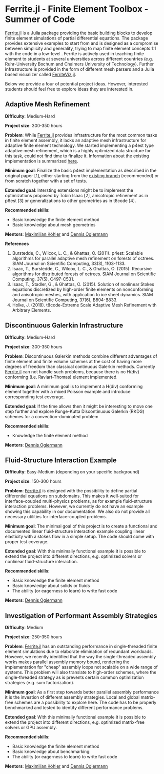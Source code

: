 # Ferrite.jl - Finite Element Toolbox - Summer of Code

[Ferrite.jl](https://github.com/ferrite-fem/Ferrite.jl) is a Julia package providing the basic building blocks to develop finite element simulations of partial differential equations.
The package provides extensive examples to start from and is designed as a compromise between simplicity and generality, trying to map finite element concepts 1:1 with the code in a low-level .
Ferrite is actively used in teaching finite element to students at several universities across different countries (e.g. Ruhr-University Bochum and Chalmers University of Technology).
Further infrastructure is provided in the form of different mesh parsers and a Julia based visualizer called [FerriteViz.jl](https://github.com/Ferrite-FEM/FerriteViz.jl).

Below we provide a four of potential project ideas.
However, interested students should feel free to explore ideas they are interested in.



## Adaptive Mesh Refinement

**Difficulty**: Medium-Hard

**Project size**: 300-350 hours

**Problem**: While [Ferrite.jl](https://github.com/ferrite-fem/Ferrite.jl) provides infrastructure for the most common tasks in finite element assembly, it lacks an adaptive mesh infrastructure for adaptive finite element technology.
We started implementing a p4est type adaptive mesh refinement, which is a highly optimized data structure for this task, could not find time to finalize it.
Information about the existing implementation is summarized [here](https://github.com/Ferrite-FEM/Ferrite.jl/blob/mk/p4est/p4est-ferrite.md).

**Minimum goal**: Finalize the basic p4est implementation as described in the original paper [1], either starting from the [existing branch](https://github.com/Ferrite-FEM/Ferrite.jl/tree/mk/p4est) (recommended) or from scratch together with a set of tests.

**Extended goal**: Intersting extensions might be to implement the optimizations proposed by Tobin Isaac [2], anisotropic refinement as in p6est [3] or generalizations to other geometries as in t8code [4].

**Recommended skills**: 
- Basic knowledge the finite element method
- Basic knowledge about mesh geometries

**Mentors**: [Maximilian Köhler](https://github.com/koehlerson) and [Dennis Ogiermann](https://github.com/termi-official)

**References**

1. Burstedde, C., Wilcox, L. C., & Ghattas, O. (2011). p4est: Scalable algorithms for parallel adaptive mesh refinement on forests of octrees. SIAM Journal on Scientific Computing, 33(3), 1103-1133.
2. Isaac, T., Burstedde, C., Wilcox, L. C., & Ghattas, O. (2015). Recursive algorithms for distributed forests of octrees. SIAM Journal on Scientific Computing, 37(5), C497-C531.
3. Isaac, T., Stadler, G., & Ghattas, O. (2015). Solution of nonlinear Stokes equations discretized by high-order finite elements on nonconforming and anisotropic meshes, with application to ice sheet dynamics. SIAM Journal on Scientific Computing, 37(6), B804-B833.
4. Holke, J. (2019). t8code-Extreme Scale Adaptive Mesh Refinement with Arbitrary Elements.



## Discontinuous Galerkin Infrastructure

**Difficulty**: Medium-Hard

**Project size**: 300-350 hours

**Problem**: Discontinuous Galerkin methods combine different advantages of finite element and finite volume schemes at the cost of having more degrees of freedom than classical continuous Galerkin methods.
Currently [Ferrite.jl](https://github.com/ferrite-fem/Ferrite.jl) can not handle such problems, because there is no H(div) conforming (i.e. Raviart-Thomas) element implemented.

**Minimum goal**: A minimum goal is to implement a H(div) conforming element together with a mixed Poisson example and introduce corresponding test coverage.

**Extended goal**: If the time allows then it might be interesting to move one step further and explore Runge-Kutta Discontinuous Galerkin (RKDG) schemes for a convection-dominated problem.

**Recommended skills**: 
- Knowledge the finite element method

**Mentors**: [Dennis Ogiermann](https://github.com/termi-official)



## Fluid-Structure Interaction Example

**Difficulty**: Easy-Medium (depending on your specific background)

**Project size**: 150-300 hours

**Problem**: [Ferrite.jl](https://github.com/ferrite-fem/Ferrite.jl) is designed with the possibility to define partial differential equations on subdomains.
This makes it well-suited for interface-coupled multi-physics problems, as for example fluid-structure interaction problems.
However, we currently do not have an example showing this capability in our documentation.
We also do not provide all necessary utilities for interface-coupled problems.

**Minimum goal**: The minimal goal of this project is to create a functional and documented linear fluid-structure interaction example coupling linear elasticity with a stokes flow in a simple setup.
The code should come with proper test coverage.

**Extended goal**: With this minimally functional example it is possible to extend the project into different directions, e.g. optimized solvers or nonlinear fluid-structure interaction.

**Recommended skills**: 
- Basic knowledge the finite element method
- Basic knowledge about solids or fluids
- The ability (or eagerness to learn) to write fast code

**Mentors**: [Dennis Ogiermann](https://github.com/termi-official)



## Investigation of Performant Assembly Strategies

**Difficulty**: Medium

**Project size**: 250-350 hours

**Problem**: [Ferrite.jl](https://github.com/ferrite-fem/Ferrite.jl) has an outstanding performance in single-threaded finite element simulations due to elaborate elimination of redundant workloads.
However, we recently identified that the way the single-threaded assembly works makes parallel assembly memory bound, rendering the implementation for "cheap" assembly loops not scalable on a wide range of systems.
This problem will also translate to high-order schemes, where the single-threaded strategy as is prevents certain common optimization strategies (e.g. sum factorization).

**Minimum goal**: As a first step towards better parallel assembly performance it is the investion of different assembly strategies.
Local and global matrix-free schemes are a possibility to explore here.
The code has to be properly benchmarked and tested to identify different performance problems.

**Extended goal**: With this minimally functional example it is possible to extend the project into different directions, e.g. optimized matrix-free solvers or GPU assembly.

**Recommended skills**: 
- Basic knowledge the finite element method
- Basic knowledge about benchmarking
- The ability (or eagerness to learn) to write fast code

**Mentors**: [Maximilian Köhler](https://github.com/koehlerson) and [Dennis Ogiermann](https://github.com/termi-official)
